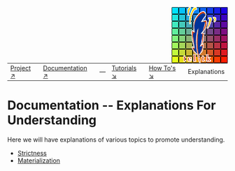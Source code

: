 
<img src='assets/aktive-logo-128.png' style='float:right;'>

|||||||
|---|---|---|---|---|---|
|[Project ↗](../README.md)|[Documentation ↗](index.md)|&mdash;|[Tutorials ↘](tutorials.md)|[How To's ↘](howtos.md)|Explanations|[References ↘](ref/index.md)|

# Documentation -- Explanations For Understanding

Here we will have explanations of various topics to promote understanding.

  - [Strictness](explanations/strictness.md)
  - [Materialization](explanations/materialize.md)
